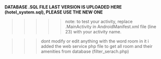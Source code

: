 
**DATABASE .SQL FILE LAST VERSION IS UPLOADED HERE (hotel_system.sql), PLEASE USE THE NEW ONE**
>>>>> note: to test your activity, replace .MainActivity in AndroidManifest.xml file (line 23) with your activity name.

>>>dont modify or edit anything with the word room in it 
>>i added the web service php file to get all room and their amenities from database (filter_serach.php)
